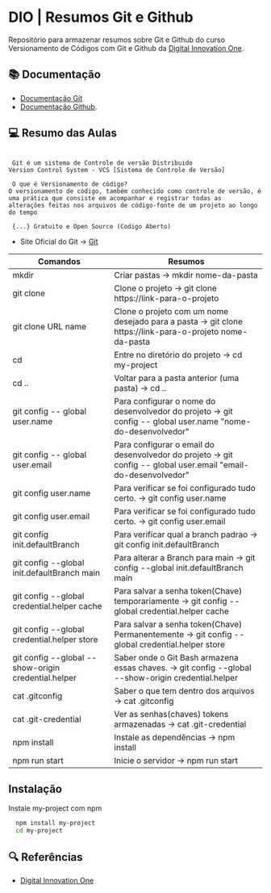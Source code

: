 
# DIO | Resumos Git e Github

Repositório para armazenar resumos sobre Git e Github do curso Versionamento de Códigos com Git e Github da [Digital Innovation One](https://www.dio.me/users/dsanmike12).

## 📚 Documentação

- [Documentação Git](https://git-scm.com/doc)
- [Documentação Github](https://docs.github.com).

## 💻 Resumo das Aulas

```
 
 Git é um sistema de Controle de versão Distribuido
Version Control System - VCS [Sistema de Controle de Versão]

 O que é Versionamento de código? 
O versionamento de código, também conhecido como controle de versão, é uma prática que consiste em acompanhar e registrar todas as 
alterações feitas nos arquivos de código-fonte de um projeto ao longo do tempo
```
```
 {...} Gratuito e Open Source (Codigo Aberto)
```
- Site Oficial do Git -> [Git](https://git-scm.com/)

| Comandos | Resumos |
|------|----------|
|mkdir | Criar pastas -> mkdir nome-da-pasta|
| git clone | Clone o projeto -> git clone https://link-para-o-projeto|
| git clone URL name| Clone o projeto com um nome desejado para a pasta -> git clone https://link-para-o-projeto nome-da-pasta|
| cd | Entre no diretório do projeto -> cd my-project|
| cd .. |Voltar para a pasta anterior (uma pasta) -> cd ..|
|git config -- global user.name|Para configurar o nome do desenvolvedor do projeto -> git config -- global user.name "nome-do-desenvolvedor" |
|git config -- global user.email|Para configurar o email do desenvolvedor do projeto -> git config -- global user.email "email-do-desenvolvedor" |
|git config user.name|Para verificar se foi configurado tudo certo. -> git config user.name |
|git config user.email|Para verificar se foi configurado tudo certo. -> git config user.email |
|git config init.defaultBranch | Para verificar qual a branch padrao -> git config init.defaultBranch |
|git config --global init.defaultBranch main |Para alterar a Branch para main -> git config --global init.defaultBranch main|
|git config --global credential.helper cache|Para salvar a senha token(Chave) temporariamente -> git config --global credential.helper cache|
|git config --global credential.helper store|Para salvar a senha token(Chave) Permanentemente -> git config --global credential.helper store|
|git config --global --show-origin credential.helper | Saber onde o Git Bash armazena essas chaves. -> git config --global --show-origin credential.helper|
|cat .gitconfig| Saber o que tem dentro dos arquivos -> cat .gitconfig|
|cat .git-credential| Ver as senhas(chaves) tokens armazenadas -> cat .git-credential|
|npm install | Instale as dependências -> npm install | 
| npm run start | Inicie o servidor -> npm run start| 


## Instalação

Instale my-project com npm

```bash
  npm install my-project
  cd my-project
```
    

## 🔍 Referências
- [Digital Innovation One](https://www.dio.me)